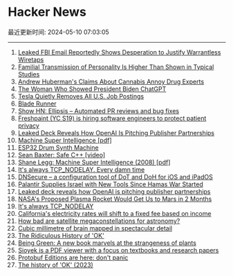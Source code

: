 # Hacker News

最近更新时间: 2024-05-10 07:03:05

--- 
1. [Leaked FBI Email Reportedly Shows Desperation to Justify Warrantless Wiretaps](https://gizmodo.com/leaked-fbi-email-warrantless-wiretaps-section-702-1851464520) 
2. [Familial Transmission of Personality Is Higher Than Shown in Typical Studies](https://osf.io/preprints/psyarxiv/7ygp6) 
3. [Andrew Huberman's Claims About Cannabis Annoy Drug Experts](https://www.rollingstone.com/culture/culture-features/andrew-huberman-cannabis-misinformation-slammed-by-experts-1235016613/) 
4. [The Woman Who Showed President Biden ChatGPT](https://www.wired.com/story/arati-prabhakar-ostp-biden-science-tech-adviser/) 
5. [Tesla Quietly Removes All U.S. Job Postings](https://gizmodo.com/tesla-hiring-freeze-job-postings-elon-musk-layoffs-1851464758) 
6. [Blade Runner](https://www.filfre.net/2024/05/blade-runner/) 
7. [Show HN: Ellipsis – Automated PR reviews and bug fixes](https://www.ellipsis.dev/) 
8. [Freshpaint (YC S19) is hiring software engineers to protect patient privacy](https://jobs.ashbyhq.com/freshpaint/bfe56523-bff4-4ca3-936b-0ba15fb4e572?utm_source=hn) 
9. [Leaked Deck Reveals How OpenAI Is Pitching Publisher Partnerships](https://www.adweek.com/media/openai-preferred-publisher-program-deck/) 
10. [Machine Super Intelligence [pdf]](https://www.vetta.org/documents/Machine_Super_Intelligence.pdf) 
11. [ESP32 Drum Synth Machine](https://github.com/zircothc/DRUM_2004_V1) 
12. [Sean Baxter: Safe C++ [video]](https://www.youtube.com/watch?v=5Q1awoAwBgQ) 
13. [Shane Legg: Machine Super Intelligence (2008) [pdf]](https://www.vetta.org/documents/Machine_Super_Intelligence.pdf) 
14. [It's always TCP_NODELAY. Every damn time](https://brooker.co.za/blog/2024/05/09/nagle.html) 
15. [DNSecure – a configuration tool of DoT and DoH for iOS and iPadOS](https://github.com/kkebo/DNSecure) 
16. [Palantir Supplies Israel with New Tools Since Hamas War Started](https://www.bloomberg.com/news/articles/2024-01-10/palantir-supplying-israel-with-new-tools-since-hamas-war-started) 
17. [Leaked deck reveals how OpenAI is pitching publisher partnerships](https://www.adweek.com/media/openai-preferred-publisher-program-deck/) 
18. [NASA's Proposed Plasma Rocket Would Get Us to Mars in 2 Months](https://gizmodo.com/nasa-pulsed-plasma-rocket-advanced-concept-mars-1851463831) 
19. [It's always TCP_NODELAY](https://brooker.co.za/blog/2024/05/09/nagle.html) 
20. [California's electricity rates will shift to a fixed fee based on income](https://calmatters.org/housing/2024/05/californians-electricity-rates/) 
21. [How bad are satellite megaconstellations for astronomy?](https://www.leonarddavid.com/blinded-by-the-light-megaconstellation-clash-with-astronomical-peer-groups/) 
22. [Cubic millimetre of brain mapped in spectacular detail](https://www.nature.com/articles/d41586-024-01387-9) 
23. [The Ridiculous History of 'OK'](https://people.howstuffworks.com/history-ok.htm) 
24. [Being Green: A new book marvels at the strangeness of plants](https://slate.com/culture/2024/05/light-eaters-zoe-schlanger-book-plant-intelligence.html) 
25. [Sioyek is a PDF viewer with a focus on textbooks and research papers](https://github.com/ahrm/sioyek) 
26. [Protobuf Editions are here: don't panic](https://buf.build/blog/protobuf-editions-are-here) 
27. [The history of 'OK' (2023)](https://people.howstuffworks.com/history-ok.htm) 
